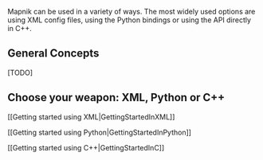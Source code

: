 Mapnik can be used in a variety of ways. The most widely used options are using XML config files, using the Python bindings or using the API directly in C++.

## General Concepts

[TODO]

## Choose your weapon: XML, Python or C++

[[Getting started using XML|GettingStartedInXML]]

[[Getting started using Python|GettingStartedInPython]]

[[Getting started using C++|GettingStartedInC]]


